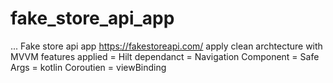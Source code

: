 # fake_store_api_app
...
Fake store api app https://fakestoreapi.com/
apply clean archtecture with MVVM 
features applied
 = Hilt dependanct
 = Navigation Component
 = Safe Args
 = kotlin Coroutien
 = viewBinding 
